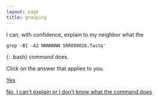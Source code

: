 ```yaml
---
layout: page
title: grouping
---
```



I can, with confidence, explain to my neighbor what the 
~~~
grep -B1 -A2 NNNNNNN SRR098026.fastq' 
~~~
{: .bash}
command does.


Click on the answer that applies to you.

[Yes](http://mmb-umcu.github.io/shell-genomics/groups3/)

[No, I can't explain or I don’t know what the command does](http://mmb-umcu.github.io/shell-genomics/groups4/)
